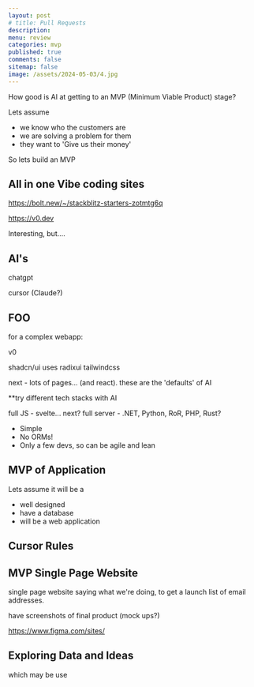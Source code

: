 ```yaml
---
layout: post
# title: Pull Requests 
description: 
menu: review
categories: mvp 
published: true 
comments: false     
sitemap: false
image: /assets/2024-05-03/4.jpg
---
```


<!-- [![alt text](/assets/2025-06-18/1.jpg "email")](/assets/2025-06-18/1.jpg) -->

How good is AI at getting to an MVP (Minimum Viable Product) stage?

Lets assume 

- we know who the customers are
- we are solving a problem for them
- they want to 'Give us their money'

So lets build an MVP 

## All in one Vibe coding sites

https://bolt.new/~/stackblitz-starters-zotmtg6q

https://v0.dev

Interesting, but....

## AI's

chatgpt

cursor (Claude?)

## FOO

for a complex webapp:

v0

shadcn/ui uses radixui 
tailwindcss

next - lots of pages... 
(and react).
 these are the 'defaults' of AI

**try different tech stacks with AI

full JS - svelte... next?
full server - .NET, Python, RoR, PHP, Rust?


- Simple
- No ORMs!
- Only a few devs, so can be agile and lean


## MVP of Application

Lets assume it will be a

- well designed
- have a database
- will be a web application


## Cursor Rules




## MVP Single Page Website 

single page website saying what we're doing, to get a launch list of email addresses.

have screenshots of final product (mock ups?)

https://www.figma.com/sites/



## Exploring Data and Ideas

which may be use



